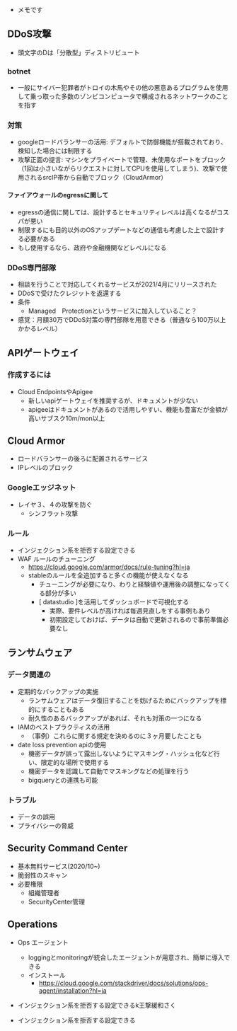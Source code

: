 - メモです
## DDoS攻撃
- 頭文字のDは「分散型」ディストリビュート
### botnet
- 一般にサイバー犯罪者がトロイの木馬やその他の悪意あるプログラムを使用して乗っ取った多数のゾンビコンピュータで構成されるネットワークのことを指す
### 対策
- googleロードバランサーの活用: デフォルトで防御機能が搭載されており、検知した場合には制限する
- 攻撃正面の提言: マシンをプライベートで管理、未使用なポートをブロック（1回は小さいながらリクエストに対してCPUを使用してしまう)、攻撃で使用されるsrcIP帯から自動でブロック（CloudArmor）
#### ファイアウォールのegressに関して
- egressの通信に関しては、設計するとセキュリティレベルは高くなるがコスパが悪い
- 制限するにも目的以外のOSアップデートなどの通信も考慮した上で設計する必要がある
- もし使用するなら、政府や金融機関などレベルになる
### DDoS専門部隊
- 相談を行うことで対応してくれるサービスが2021/4月にリリースされた
- DDoSで受けたクレジットを返還する
- 条件
  - Managed　Protectionというサービスに加入していること？
- 感覚：月額30万でDDoS対策の専門部隊を用意できる（普通なら100万以上かかるレベル）


## APIゲートウェイ
### 作成するには
- Cloud EndpointsやApigee
  - 新しいapiゲートウェイを推奨するが、ドキュメントが少ない
  - apigeeはドキュメントがあるので活用しやすい、機能も豊富だが金額が高いサブスク10m/mon以上

## Cloud Armor
- ロードバランサーの後ろに配置されるサービス
- IPレベルのブロック
### Googleエッジネット
- レイヤ３、４の攻撃を防ぐ
  - シンフラット攻撃
### ルール
- インジェクション系を拒否する設定できる
- WAF ルールのチューニング
  - https://cloud.google.com/armor/docs/rule-tuning?hl=ja
  - stableのルールを全追加すると多くの機能が使えなくなる
    - チューニングが必要になり、わりと経験値や運用後の調整になってくる部分が多い
    - [ datastudio ]を活用してダッシュボードで可視化する
      - 実際、要件レベルが高ければ毎週見直しをする事例もあり
      - 初期設定しておけば、データは自動で更新されるので事前準備必要なし

## ランサムウェア
### データ関連の
- 定期的なバックアップの実施
  - ランサムウェアはデータ復旧することを妨げるためにバックアップを標的にすることもある
  - 耐久性のあるバックアップがあれば、それも対策の一つになる
- IAMのベストプラクティスの活用
  - （事例）これらに関する規定を決めるのに３ヶ月要したことも
- date loss prevention apiの使用
  - 機密データが誤って露出しないようにマスキング・ハッシュ化など行い、限定的な場所で使用する
  - 機密データを認識して自動でマスキングなどの処理を行う
  - bigqueryとの連携も可能
### トラブル
- データの誤用
- プライバシーの脅威

## Security Command Center
- 基本無料サービス(2020/10~)
- 脆弱性のスキャン
- 必要権限
  - 組織管理者
  - SecurityCenter管理

## Operations
- Ops エージェント
  - loggingとmonitoringが統合したエージェントが用意され、簡単に導入できる
  - インストール
    - https://cloud.google.com/stackdriver/docs/solutions/ops-agent/installation?hl=ja

 



- インジェクション系を拒否する設定できるk王撃緩和さく
- インジェクション系を拒否する設定できる
